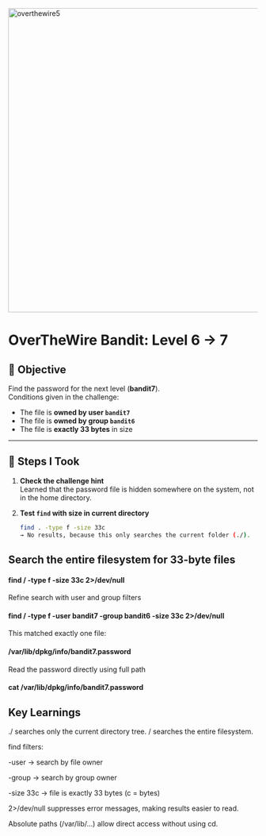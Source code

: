<img width="904" height="613" alt="overthewire5" src="https://github.com/user-attachments/assets/3f806b7e-e6a4-416d-8c89-a90693ca5a7a" />

# OverTheWire Bandit: Level 6 → 7

## 🎯 Objective
Find the password for the next level (**bandit7**).  
Conditions given in the challenge:  
- The file is **owned by user `bandit7`**  
- The file is **owned by group `bandit6`**  
- The file is **exactly 33 bytes** in size  

---

## 📝 Steps I Took

1. **Check the challenge hint**  
   Learned that the password file is hidden somewhere on the system, not in the home directory.

2. **Test `find` with size in current directory**  
   ```bash
   find . -type f -size 33c
   → No results, because this only searches the current folder (./).
  ## Search the entire filesystem for 33-byte files
 #### find / -type f -size 33c 2>/dev/null
 Refine search with user and group filters
#### find / -type f -user bandit7 -group bandit6 -size 33c 2>/dev/null
This matched exactly one file:
#### /var/lib/dpkg/info/bandit7.password
Read the password directly using full path
#### cat /var/lib/dpkg/info/bandit7.password

## Key Learnings

./ searches only the current directory tree. / searches the entire filesystem.

find filters:

-user → search by file owner

-group → search by group owner

-size 33c → file is exactly 33 bytes (c = bytes)

2>/dev/null suppresses error messages, making results easier to read.

Absolute paths (/var/lib/...) allow direct access without using cd.


